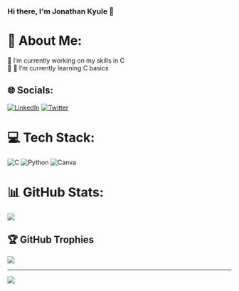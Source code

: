 ### Hi there, I'm Jonathan Kyule 👋

# 💫 About Me:
🔭 I’m currently working on my skills in C<br>👯 🌱 I’m currently learning C basics<br>


## 🌐 Socials:
[![LinkedIn](https://img.shields.io/badge/LinkedIn-%230077B5.svg?logo=linkedin&logoColor=white)](https://linkedin.com/in//jonathan-kyule-173001199) [![Twitter](https://img.shields.io/badge/Twitter-%231DA1F2.svg?logo=Twitter&logoColor=white)](https://twitter.com/@kyulej7) 

# 💻 Tech Stack:
![C](https://img.shields.io/badge/c-%2300599C.svg?style=plastic&logo=c&logoColor=white) ![Python](https://img.shields.io/badge/python-3670A0?style=plastic&logo=python&logoColor=ffdd54) ![Canva](https://img.shields.io/badge/Canva-%2300C4CC.svg?style=plastic&logo=Canva&logoColor=white)
# 📊 GitHub Stats:
![](https://github-readme-streak-stats.herokuapp.com/?user=JMK-WRL&theme=gotham&hide_border=false)<br/>

## 🏆 GitHub Trophies
![](https://github-profile-trophy.vercel.app/?username=JMK-WRL&theme=darkhub&no-frame=true&no-bg=false&margin-w=4)

---
[![](https://visitcount.itsvg.in/api?id=JMK-WRL&icon=2&color=1)](https://visitcount.itsvg.in)

  
<!-- Proudly created with GPRM ( https://gprm.itsvg.in ) -->
